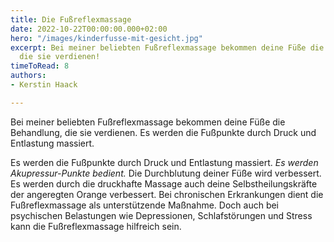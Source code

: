 ```yaml
---
title: Die Fußreflexmassage
date: 2022-10-22T00:00:00.000+02:00
hero: "/images/kinderfusse-mit-gesicht.jpg"
excerpt: Bei meiner beliebten Fußreflexmassage bekommen deine Füße die Behandlung,
  die sie verdienen!
timeToRead: 8
authors:
- Kerstin Haack

---
```

Bei meiner beliebten Fußreflexmassage bekommen deine Füße die Behandlung, die sie verdienen. Es werden die Fußpunkte durch Druck und Entlastung massiert.

Es werden die Fußpunkte durch Druck und Entlastung massiert. _Es werden Akupressur-Punkte bedient._ Die Durchblutung deiner Füße wird verbessert. Es werden durch die druckhafte Massage auch deine Selbstheilungskräfte der angeregten Orange verbessert. Bei chronischen Erkrankungen dient die Fußreflexmassage als unterstützende Maßnahme. Doch auch bei psychischen Belastungen wie Depressionen, Schlafstörungen und Stress kann die Fußreflexmassage hilfreich sein.